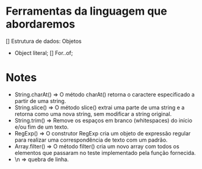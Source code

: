 # Ferramentas da linguagem que abordaremos

[] Estrutura de dados: Objetos
  - Object literal;
[] For..of;


# Notes

  * String.charAt() => O método charAt() retorna o caractere especificado a partir de uma string.
  * String.slice() => O método slice() extrai uma parte de uma string e a retorna como uma nova string, sem modificar a string original.
  * String.trim() =>  Remove os espaços em branco (whitespaces) do início e/ou fim de um texto.
  * RegExp() => O construtor RegExp cria um objeto de expressão regular para realizar uma correspondência de texto com um padrão.
  * Array.filter() => O método filter() cria um novo array com todos os elementos que passaram no teste implementado pela função fornecida.
  * \n => quebra de linha.